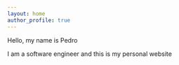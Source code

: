 ```yaml
---
layout: home
author_profile: true
---
```



Hello, my name is Pedro

I am a software engineer and this is my personal website
